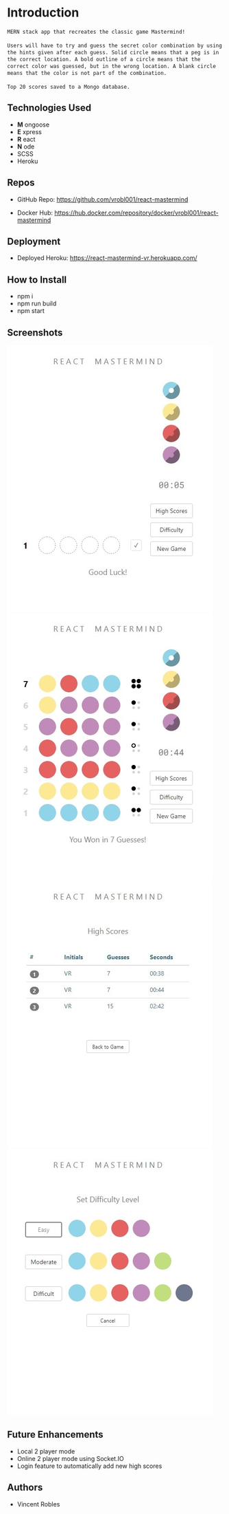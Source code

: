 # Introduction

    MERN stack app that recreates the classic game Mastermind!

    Users will have to try and guess the secret color combination by using the hints given after each guess. Solid circle means that a peg is in the correct location. A bold outline of a circle means that the correct color was guessed, but in the wrong location. A blank circle means that the color is not part of the combination.

    Top 20 scores saved to a Mongo database.

## Technologies Used

- **M** ongoose
- **E** xpress
- **R** eact
- **N** ode
- SCSS
- Heroku

## Repos

- GitHub Repo:
  https://github.com/vrobl001/react-mastermind

- Docker Hub:
  https://hub.docker.com/repository/docker/vrobl001/react-mastermind

## Deployment

- Deployed Heroku:
  https://react-mastermind-vr.herokuapp.com/

## How to Install

- npm i
- npm run build
- npm start

## Screenshots

![Alt text](/public/screenshots/homepage.jpg)
![Alt text](/public/screenshots/how-to-play.jpg)
![Alt text](/public/screenshots/highscores.jpg)
![Alt text](/public/screenshots/difficulties.jpg)

## Future Enhancements

- Local 2 player mode
- Online 2 player mode using Socket.IO
- Login feature to automatically add new high scores

## Authors

- Vincent Robles

